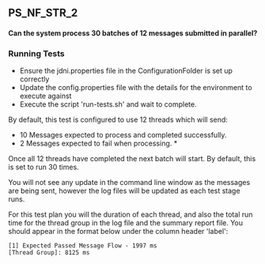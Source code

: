 ## PS_NF_STR_2

#### Can the system process 30 batches of 12 messages submitted in parallel?

### Running Tests
* Ensure the jdni.properties file in the ConfigurationFolder is set up correctly
* Update the config.properties file with the details for the environment to execute against
* Execute the script 'run-tests.sh' and wait to complete.

By default, this test is configured to use 12 threads which will send:
* 10 Messages expected to process and completed successfully.
* 2 Messages expected to fail when processing. * 

Once all 12 threads have completed the next batch will start.  By default, this is set to run 30 times.

You will not see any update in the command line window as the messages are being sent, however the log files will be
updated as each test stage runs.

For this test plan you will the duration of each thread, and also the total run time for the thread group in the log 
file and the summary report file. You should appear in the format below under the column header 'label':

```
[1] Expected Passed Message Flow - 1997 ms
[Thread Group]: 8125 ms
```
